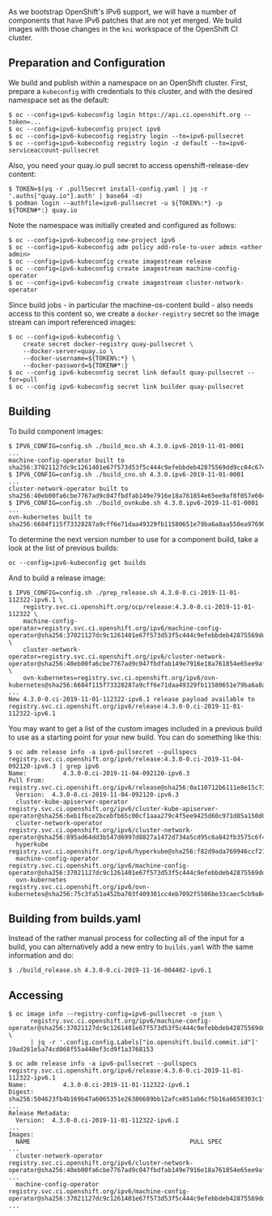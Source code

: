 
As we bootstrap OpenShift's IPv6 support, we will have a number of
components that have IPv6 patches that are not yet merged. We build
images with those changes in the `kni` workspace of the OpenShift CI
cluster.

## Preparation and Configuration

We build and publish within a namespace on an OpenShift
cluster. First, prepare a `kubeconfig` with credentials to this
cluster, and with the desired namespace set as the default:

```
$ oc --config=ipv6-kubeconfig login https://api.ci.openshift.org --token=...
$ oc --config=ipv6-kubeconfig project ipv6
$ oc --config=ipv6-kubeconfig registry login --to=ipv6-pullsecret
$ oc --config=ipv6-kubeconfig registry login -z default --to=ipv6-serviceaccount-pullsecret
```

Also, you need your quay.io pull secret to access
openshift-release-dev content:

```
$ TOKEN=$(yq -r .pullSecret install-config.yaml | jq -r '.auths["quay.io"].auth' | base64 -d)
$ podman login --authfile=ipv6-pullsecret -u ${TOKEN%:*} -p ${TOKEN#*:} quay.io
```

Note the namespace was initially created and configured as follows:

```
$ oc --config=ipv6-kubeconfig new-project ipv6
$ oc --config=ipv6-kubeconfig adm policy add-role-to-user admin <other admin>
$ oc --config=ipv6-kubeconfig create imagestream release
$ oc --config=ipv6-kubeconfig create imagestream machine-config-operator
$ oc --config=ipv6-kubeconfig create imagestream cluster-network-operator
````

Since build jobs - in particular the machine-os-content build - also
needs access to this content so, we create a ```docker-registry```
secret so the image stream can import referenced images:

```
$ oc --config=ipv6-kubeconfig \
    create secret docker-registry quay-pullsecret \
    --docker-server=quay.io \
    --docker-username=${TOKEN%:*} \
    --docker-password=${TOKEN#*:}
$ oc --config ipv6-kubeconfig secret link default quay-pullsecret --for=pull
$ oc --config ipv6-kubeconfig secret link builder quay-pullsecret
```

## Building

To build component images:

```
$ IPV6_CONFIG=config.sh ./build_mco.sh 4.3.0.ipv6-2019-11-01-0001
...
machine-config-operator built to sha256:37021127dc9c1261401e67f573d53f5c444c9efebbdeb42875569dd9cc04c674
$ IPV6_CONFIG=config.sh ./build_cno.sh 4.3.0.ipv6-2019-11-01-0001
...
cluster-network-operator built to sha256:40eb00fa6cbe7767ad9c047fbdfab149e7916e18a761854e65ee9af8f057e604
$ IPV6_CONFIG=config.sh ./build_ovnkube.sh 4.3.0.ipv6-2019-11-01-0001
...
ovn-kubernetes built to sha256:6684f115f73328287a9cff6e71daa49329fb11580651e79ba6a8aa550ea97690
```

To determine the next version number to use for a component build, take a look
at the list of previous builds:

```
oc --config=ipv6-kubeconfig get builds
```

And to build a release image:

```
$ IPV6_CONFIG=config.sh ./prep_release.sh 4.3.0-0.ci-2019-11-01-112322-ipv6.1 \
    registry.svc.ci.openshift.org/ocp/release:4.3.0-0.ci-2019-11-01-112322 \
    machine-config-operator=registry.svc.ci.openshift.org/ipv6/machine-config-operator@sha256:37021127dc9c1261401e67f573d53f5c444c9efebbdeb42875569dd9cc04c674 \
    cluster-network-operator=registry.svc.ci.openshift.org/ipv6/cluster-network-operator@sha256:40eb00fa6cbe7767ad9c047fbdfab149e7916e18a761854e65ee9af8f057e604 \
    ovn-kubernetes=registry.svc.ci.openshift.org/ipv6/ovn-kubernetes@sha256:6684f115f73328287a9cff6e71daa49329fb11580651e79ba6a8aa550ea97690
...
New 4.3.0-0.ci-2019-11-01-112322-ipv6.1 release payload available to registry.svc.ci.openshift.org/ipv6/release:4.3.0-0.ci-2019-11-01-112322-ipv6.1
```

You may want to get a list of the custom images included in a previous build to
use as a starting point for your new build.  You can do something like this:

```
$ oc adm release info -a ipv6-pullsecret --pullspecs registry.svc.ci.openshift.org/ipv6/release:4.3.0-0.ci-2019-11-04-092120-ipv6.3 | grep ipv6
Name:          4.3.0-0.ci-2019-11-04-092120-ipv6.3
Pull From: registry.svc.ci.openshift.org/ipv6/release@sha256:0a110712b6111e8e15c739ecbfa516ef1967298489ce640827709c71ee5f6226
  Version:  4.3.0-0.ci-2019-11-04-092120-ipv6.3
  cluster-kube-apiserver-operator                 registry.svc.ci.openshift.org/ipv6/cluster-kube-apiserver-operator@sha256:6eb1f6ce2bcebfb65c00cf1aaa279c4f5ee9425d60c971d85a150d036e2535ac
  cluster-network-operator                        registry.svc.ci.openshift.org/ipv6/cluster-network-operator@sha256:895ad64dd3b547d6997d8827a1472d734a5cd95c6a842fb3575c6f4d1eb03046
  hyperkube                                       registry.svc.ci.openshift.org/ipv6/hyperkube@sha256:f82d9ada769946ccf21e59307c2c107951893d16d684eb2c2edb032bcc685a36
  machine-config-operator                         registry.svc.ci.openshift.org/ipv6/machine-config-operator@sha256:37021127dc9c1261401e67f573d53f5c444c9efebbdeb42875569dd9cc04c674
  ovn-kubernetes                                  registry.svc.ci.openshift.org/ipv6/ovn-kubernetes@sha256:75c3fa51a452ba703f409301cc4eb7092f5586be33caec5cb9a844d7d1a3488c
```

## Building from builds.yaml

Instead of the rather manual process for collecting all of the input
for a build, you can alternatively add a new entry to `builds.yaml`
with the same information and do:

```
$ ./build_release.sh 4.3.0-0.ci-2019-11-16-004402-ipv6.1
```

## Accessing

```
$ oc image info --registry-config=ipv6-pullsecret -o json \
      registry.svc.ci.openshift.org/ipv6/machine-config-operator@sha256:37021127dc9c1261401e67f573d53f5c444c9efebbdeb42875569dd9cc04c674 \
      | jq -r '.config.config.Labels["io.openshift.build.commit.id"]'
19ad261e5a74cd068f55a440ef3cd9f1a3768153
```

```
$ oc adm release info -a ipv6-pullsecret --pullspecs registry.svc.ci.openshift.org/ipv6/release:4.3.0-0.ci-2019-11-01-112322-ipv6.1
Name:          4.3.0-0.ci-2019-11-01-112322-ipv6.1
Digest:        sha256:504623fb4b169b47a6065351e26386689bb12afce851ab6cf5b16a6658303c1f
...
Release Metadata:
  Version:  4.3.0-0.ci-2019-11-01-112322-ipv6.1
...
Images:
  NAME                                            PULL SPEC
...
  cluster-network-operator                        registry.svc.ci.openshift.org/ipv6/cluster-network-operator@sha256:40eb00fa6cbe7767ad9c047fbdfab149e7916e18a761854e65ee9af8f057e604
...
  machine-config-operator                         registry.svc.ci.openshift.org/ipv6/machine-config-operator@sha256:37021127dc9c1261401e67f573d53f5c444c9efebbdeb42875569dd9cc04c674
...
```
